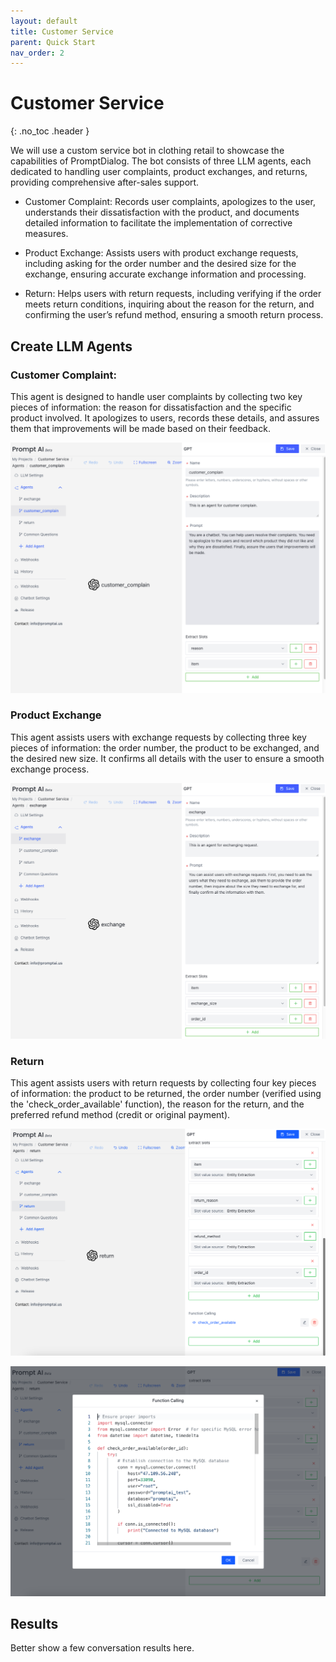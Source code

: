 ```yaml
---
layout: default 
title: Customer Service
parent: Quick Start 
nav_order: 2
---
```


# Customer Service
{: .no_toc .header }

We will use a custom service bot in clothing retail to showcase the capabilities of PromptDialog. The bot consists of three LLM agents, each dedicated to handling user complaints, product exchanges, and returns, providing comprehensive after-sales support.

- Customer Complaint: Records user complaints, apologizes to the user, understands their dissatisfaction with the product, and documents detailed information to facilitate the implementation of corrective measures.

- Product Exchange: Assists users with product exchange requests, including asking for the order number and the desired size for the exchange, ensuring accurate exchange information and processing.

- Return: Helps users with return requests, including verifying if the order meets return conditions, inquiring about the reason for the return, and confirming the user’s refund method, ensuring a smooth return process.

<!--- Through the collaboration of these three intelligent agents, PromptDialog provides clothing retail businesses with comprehensive after-sales service capabilities, covering the entire process from complaints to exchanges and returns, ensuring efficient service and customer satisfaction. --->

## Create LLM Agents

### Customer Complaint:
This agent is designed to handle user complaints by collecting two key pieces of information: the reason for dissatisfaction and the specific product involved. It apologizes to users, records these details, and assures them that improvements will be made based on their feedback.

![customer_complain.png](customer_complain.png)

### Product Exchange
This agent assists users with exchange requests by collecting three key pieces of information: the order number, the product to be exchanged, and the desired new size. It confirms all details with the user to ensure a smooth exchange process.

![exchange.png](exchange.png)

### Return
This agent assists users with return requests by collecting four key pieces of information: the product to be returned, the order number (verified using the 'check_order_available' function), the reason for the return, and the preferred refund method (credit or original payment).

![return.png](return.png)

![function-calling.png](function-calling.png)

## Results
Better show a few conversation results here.
<!---
Realization effect:

- Handle user exchange requests, including asking for the order number and the desired size for the exchange, ensuring the accuracy of the exchange information, and processing the request.
- Handle user complaints by recording their concerns, apologizing to the user initially, understanding their dissatisfaction with the product, and documenting detailed information to ensure improvement measures are implemented.
- Handle user return requests, including verifying whether the order meets the return conditions, asking for the reason for the return, and confirming the user's refund method to ensure a smooth return process.

--->

[//]: # (<table>)

[//]: # (  <tr>)

[//]: # (    <td><img src="/assets/images/quick_start/flow/flow-06.png" alt=""></td>)

[//]: # (    <td><img src="/assets/images/quick_start/flow/flow-07.png" alt=""></td>)

[//]: # (  </tr>)

[//]: # (  <tr>)

[//]: # (     <td><img src="/assets/images/quick_start/flow/flow-08.png" alt=""></td>)

[//]: # (  </tr>)

[//]: # (</table>)
